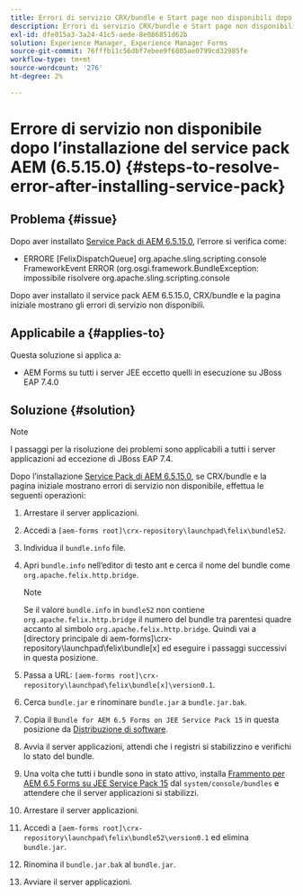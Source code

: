 ```yaml
---
title: Errori di servizio CRX/bundle e Start page non disponibili dopo l’installazione del service pack 6.5.15.0 più recente
description: Errori di servizio CRX/bundle e Start page non disponibili dopo l’installazione del service pack 6.5.15.0 più recente
exl-id: dfe015a3-3a24-41c5-aede-8e086851d62b
solution: Experience Manager, Experience Manager Forms
source-git-commit: 76fffb11c56dbf7ebee9f6805ae0799cd32985fe
workflow-type: tm+mt
source-wordcount: '276'
ht-degree: 2%

---
```


# Errore di servizio non disponibile dopo l’installazione del service pack AEM (6.5.15.0) {#steps-to-resolve-error-after-installing-service-pack}

## Problema   {#issue}

Dopo aver installato [Service Pack di AEM 6.5.15.0](https://experience.adobe.com/#/downloads/content/software-distribution/en/aem.html?package=/content/software-distribution/en/details.html/content/dam/aem/public/adobe/packages/cq650/servicepack/aem-service-pkg-6.5.15.0.zip), l’errore si verifica come:
* ERRORE [FelixDispatchQueue] org.apache.sling.scripting.console FrameworkEvent ERROR (org.osgi.framework.BundleException: impossibile risolvere org.apache.sling.scripting.console

Dopo aver installato il service pack AEM 6.5.15.0, CRX/bundle e la pagina iniziale mostrano gli errori di servizio non disponibili.

## Applicabile a {#applies-to}

Questa soluzione si applica a:
* AEM Forms su tutti i server JEE eccetto quelli in esecuzione su JBoss EAP 7.4.0

## Soluzione {#solution}

>[!NOTE]
>
>I passaggi per la risoluzione dei problemi sono applicabili a tutti i server applicazioni ad eccezione di JBoss EAP 7.4.

Dopo l’installazione [Service Pack di AEM 6.5.15.0](https://experience.adobe.com/#/downloads/content/software-distribution/en/aem.html?package=/content/software-distribution/en/details.html/content/dam/aem/public/adobe/packages/cq650/servicepack/aem-service-pkg-6.5.15.0.zip), se CRX/bundle e la pagina iniziale mostrano errori di servizio non disponibile, effettua le seguenti operazioni:

1. Arrestare il server applicazioni.
1. Accedi a `[aem-forms root]\crx-repository\launchpad\felix\bundle52`.
1. Individua il `bundle.info` file.
1. Apri `bundle.info` nell’editor di testo ant e cerca il nome del bundle come `org.apache.felix.http.bridge`.

   >[!NOTE]
   >
   >Se il valore `bundle.info` in `bundle52` non contiene `org.apache.felix.http.bridge` il numero del bundle tra parentesi quadre accanto al simbolo `org.apache.felix.http.bridge`. Quindi vai a [directory principale di aem-forms]\crx-repository\launchpad\felix\bundle[x] ed eseguire i passaggi successivi in questa posizione.

1. Passa a URL: `[aem-forms root]\crx-repository\launchpad\felix\bundle[x]\version0.1`.
1. Cerca `bundle.jar` e rinominare `bundle.jar` a `bundle.jar.bak`.
1. Copia il `Bundle for AEM 6.5 Forms on JEE Service Pack 15` in questa posizione da [Distribuzione di software](https://experience.adobe.com/#/downloads/content/software-distribution/en/aem.html?package=/content/software-distribution/en/details.html/content/dam/aem/public/adobe/packages/cq650/featurepack/bundle.jar).
1. Avvia il server applicazioni, attendi che i registri si stabilizzino e verifichi lo stato del bundle.
1. Una volta che tutti i bundle sono in stato attivo, installa [Frammento per AEM 6.5 Forms su JEE Service Pack 15](https://experience.adobe.com/#/downloads/content/software-distribution/en/aem.html?package=/content/software-distribution/en/details.html/content/dam/aem/public/adobe/packages/cq650/featurepack/org.apache.felix.http.servlet-api-1.2.0_fragment_full.jar) dal `system/console/bundles` e attendere che il server applicazioni si stabilizzi.
1. Arrestare il server applicazioni.
1. Accedi a `[aem-forms root]\crx-repository\launchpad\felix\bundle52\version0.1` ed elimina `bundle.jar`.
1. Rinomina il `bundle.jar.bak` al `bundle.jar`.
1. Avviare il server applicazioni.
